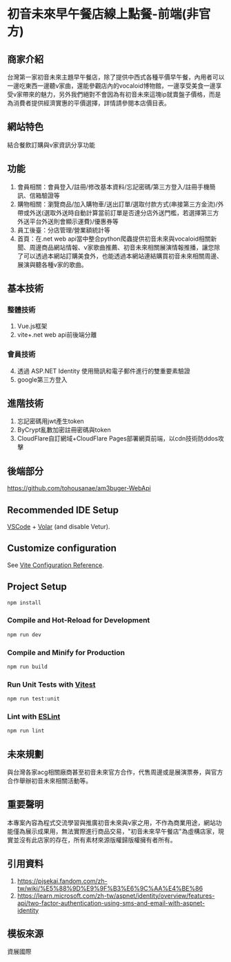# 初音未來早午餐店線上點餐-前端(非官方)

## 商家介紹
台灣第一家初音未來主題早午餐店，除了提供中西式各種平價早午餐，內用者可以一邊吃東西一邊聽v家曲，還能參觀店內的vocaloid博物館，一邊享受美食一邊享受v家帶來的魅力，另外我們絕對不會因為有初音未來這塊ip就賣盤子價格，而是為消費者提供經濟實惠的平價選擇，詳情請參閱本店價目表。

## 網站特色
結合餐飲訂購與v家資訊分享功能

## 功能
1. 會員相關：會員登入/註冊/修改基本資料/忘記密碼/第三方登入/註冊手機簡訊、信箱驗證等
2. 購物相關：瀏覽商品/加入購物車/送出訂單/選取付款方式(串接第三方金流)/外帶或外送(選取外送時自動計算當前訂單是否達分店外送門檻，若選擇第三方外送平台外送則會顯示運費)/優惠券等
3. 員工後臺：分店管理/營業額統計等
4. 首頁：在.net web api當中整合python爬蟲提供初音未來與vocaloid相關新聞、周邊商品網站情報、v家歌曲推薦、初音未來相關展演情報推播，讓您除了可以透過本網站訂購美食外，也能透過本網站連結購買初音未來相關周邊、展演與聽各種v家的歌曲。

## 基本技術

### 整體技術
1. Vue.js框架
2. vite+.net web api前後端分離

### 會員技術
4. 透過 ASP.NET Identity 使用簡訊和電子郵件進行的雙重要素驗證
5. google第三方登入

## 進階技術
1. 忘記密碼用jwt產生token
2. ByCrypt亂數加密註冊密碼與token
3. CloudFlare自訂網域+CloudFlare Pages部署網頁前端，以cdn技術防ddos攻擊

## 後端部分

https://github.com/tohousanae/am3buger-WebApi

## Recommended IDE Setup

[VSCode](https://code.visualstudio.com/) + [Volar](https://marketplace.visualstudio.com/items?itemName=Vue.volar) (and disable Vetur).

## Customize configuration

See [Vite Configuration Reference](https://vitejs.dev/config/).

## Project Setup

```sh
npm install
```

### Compile and Hot-Reload for Development

```sh
npm run dev
```

### Compile and Minify for Production

```sh
npm run build
```

### Run Unit Tests with [Vitest](https://vitest.dev/)

```sh
npm run test:unit
```

### Lint with [ESLint](https://eslint.org/)

```sh
npm run lint
```
## 未來規劃
與台灣各家acg相關廠商甚至初音未來官方合作，代售周邊或是展演票券，與官方合作舉辦初音未來相關活動等。

## 重要聲明
本專案內容為程式交流學習與推廣初音未來與v家之用，不作為商業用途，網站功能僅為展示成果用，無法實際進行商品交易，"初音未來早午餐店"為虛構店家，現實並沒有此店家的存在，所有素材來源版權歸版權擁有者所有。

## 引用資料
1. https://pjsekai.fandom.com/zh-tw/wiki/%E5%88%9D%E9%9F%B3%E6%9C%AA%E4%BE%86
2. https://learn.microsoft.com/zh-tw/aspnet/identity/overview/features-api/two-factor-authentication-using-sms-and-email-with-aspnet-identity

## 模板來源
資展國際
